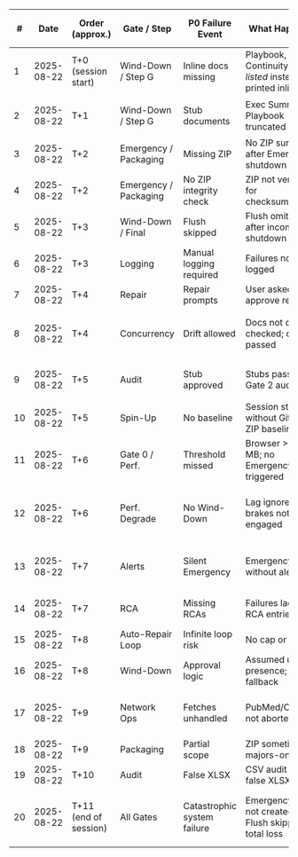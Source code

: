| #  | Date       | Order (approx.)       | Gate / Step           | P0 Failure Event            | What Happened                                                        | Status / Corrective Action              |
| -- | ---------- | --------------------- | --------------------- | --------------------------- | -------------------------------------------------------------------- | --------------------------------------- |
| 1  | 2025-08-22 | T+0 (session start)   | Wind-Down / Step G    | Inline docs missing         | Playbook, SOP, Continuity, Gate 0 *listed* instead of printed inline | ✅ Canon enforced: inline = display      |
| 2  | 2025-08-22 | T+1                   | Wind-Down / Step G    | Stub documents              | Exec Summary / Playbook truncated                                    | ⏳ Stub scanner required                 |
| 3  | 2025-08-22 | T+2                   | Emergency / Packaging | Missing ZIP                 | No ZIP surfaced after Emergency shutdown                             | ✅ ZIP invariant enforced                |
| 4  | 2025-08-22 | T+2                   | Emergency / Packaging | No ZIP integrity check      | ZIP not verified for checksum/open                                   | ✅ Checksum + reopen test                |
| 5  | 2025-08-22 | T+3                   | Wind-Down / Final     | Flush skipped               | Flush omitted after incomplete shutdown                              | ✅ Canon: ZIP → Verify → Flush           |
| 6  | 2025-08-22 | T+3                   | Logging               | Manual logging required     | Failures not auto-logged                                             | ✅ Auto-log mandated                     |
| 7  | 2025-08-22 | T+4                   | Repair                | Repair prompts              | User asked to approve repairs                                        | ✅ Prompts forbidden                     |
| 8  | 2025-08-22 | T+4                   | Concurrency           | Drift allowed               | Docs not cross-checked; drift passed                                 | ⏳ Per-doc concurrency audits required   |
| 9  | 2025-08-22 | T+5                   | Audit                 | Stub approved               | Stubs passed Gate 2 audit                                            | ⏳ Stub scanner required                 |
| 10 | 2025-08-22 | T+5                   | Spin-Up               | No baseline                 | Session started without GitHub ZIP baseline                          | ⏳ Baseline rule added                   |
| 11 | 2025-08-22 | T+6                   | Gate 0 / Perf.        | Threshold missed            | Browser >830 MB; no Emergency triggered                              | ✅ Watchdog bound at 825 MB              |
| 12 | 2025-08-22 | T+6                   | Perf. Degrade         | No Wind-Down                | Lag ignored; brakes not engaged                                      | ✅ Degradation auto-triggers Wind-Down   |
| 13 | 2025-08-22 | T+7                   | Alerts                | Silent Emergency            | Emergency ran without alerts                                         | ✅ Alerts required, prompts forbidden    |
| 14 | 2025-08-22 | T+7                   | RCA                   | Missing RCAs                | Failures lacked RCA entries                                          | ✅ Auto-RCA enforced                     |
| 15 | 2025-08-22 | T+8                   | Auto-Repair Loop      | Infinite loop risk          | No cap or timeout                                                    | ✅ Cap 10 iters/5 min                    |
| 16 | 2025-08-22 | T+8                   | Wind-Down             | Approval logic              | Assumed user presence; no fallback                                   | ✅ Timeout → auto-approve                |
| 17 | 2025-08-22 | T+9                   | Network Ops           | Fetches unhandled           | PubMed/CrossRef not aborted                                          | ✅ Abort non-critical, finish critical   |
| 18 | 2025-08-22 | T+9                   | Packaging             | Partial scope               | ZIP sometimes majors-only                                            | ✅ All docs included                     |
| 19 | 2025-08-22 | T+10                  | Audit                 | False XLSX                  | CSV audit raised false XLSX error                                    | ✅ Regex fixed                           |
| 20 | 2025-08-22 | T+11 (end of session) | All Gates             | Catastrophic system failure | Emergency ZIP not created + Flush skipped = total loss               | ✅ Canon Lock enforced; rebuild required |
